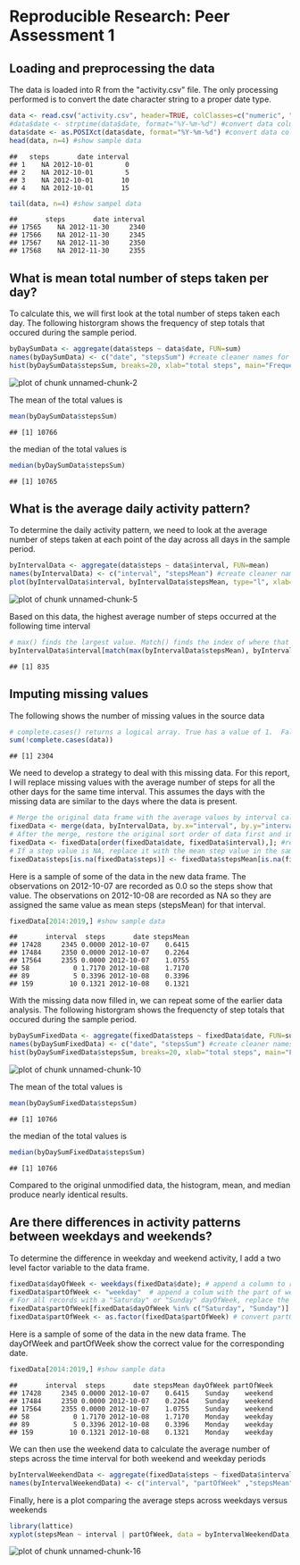 # Reproducible Research: Peer Assessment 1

## Loading and preprocessing the data

The data is loaded into R from the "activity.csv" file.  The only processing performed is to convert the date character string to a proper date type.

```r
data <- read.csv("activity.csv", header=TRUE, colClasses=c("numeric", "character", "numeric"), na.strings="NA")
#data$date <- strptime(data$date, format="%Y-%m-%d") #convert data column to date data type
data$date <- as.POSIXct(data$date, format="%Y-%m-%d") #convert data column to date data type
head(data, n=4) #show sample data
```

```
##   steps       date interval
## 1    NA 2012-10-01        0
## 2    NA 2012-10-01        5
## 3    NA 2012-10-01       10
## 4    NA 2012-10-01       15
```

```r
tail(data, n=4) #show sampel data
```

```
##       steps       date interval
## 17565    NA 2012-11-30     2340
## 17566    NA 2012-11-30     2345
## 17567    NA 2012-11-30     2350
## 17568    NA 2012-11-30     2355
```

## What is mean total number of steps taken per day?
To calculate this, we will first look at the total number of steps taken each day.  The following historgram shows the frequency of step totals that occured during the sample period.

```r
byDaySumData <- aggregate(data$steps ~ data$date, FUN=sum)
names(byDaySumData) <- c("date", "stepsSum") #create cleaner names for the new data frame
hist(byDaySumData$stepsSum, breaks=20, xlab="total steps", main="Frequency of daily total steps")
```

![plot of chunk unnamed-chunk-2](figure/unnamed-chunk-2.png) 

The mean of the total values is

```r
mean(byDaySumData$stepsSum)
```

```
## [1] 10766
```

the median of the total values is

```r
median(byDaySumData$stepsSum)
```

```
## [1] 10765
```

## What is the average daily activity pattern?
To determine the daily activity pattern, we need to look at the average number of steps taken at each point of the day across all days in the sample period.

```r
byIntervalData <- aggregate(data$steps ~ data$interval, FUN=mean)
names(byIntervalData) <- c("interval", "stepsMean") #create cleaner names for the new data frame
plot(byIntervalData$interval, byIntervalData$stepsMean, type="l", xlab="time interval", ylab="average steps", main="Average steps at each time interval")
```

![plot of chunk unnamed-chunk-5](figure/unnamed-chunk-5.png) 

Based on this data, the highest average number of steps occurred at the following time interval

```r
# max() finds the largest value. Match() finds the index of where that value is. [] references the data frame by the index.
byIntervalData$interval[match(max(byIntervalData$stepsMean), byIntervalData$stepsMean)]
```

```
## [1] 835
```

## Imputing missing values
The following shows the number of missing values in the source data

```r
# complete.cases() returns a logical array. True has a value of 1.  False has a value of 0. The sum() gives the total number of trues.
sum(!complete.cases(data))
```

```
## [1] 2304
```

We need to develop a strategy to deal with this missing data.  For this report, I will replace missing values with the average number of steps for all the other days for the same time interval.  This assumes the days with the missing data are similar to the days where the data is present.

```r
# Merge the original data frame with the average values by interval calculated above.  This results in a new column added to the original data with the mean number of steps for that time interval
fixedData <- merge(data, byIntervalData, by.x="interval", by.y="interval", all=FALSE)
# After the merge, restore the original sort order of data first and interval second.
fixedData <- fixedData[order(fixedData$date, fixedData$interval),]; #restore the original order of sorting
# If a step value is NA, replace it with the mean step value in the same row (interval match was done in the merge above)
fixedData$steps[is.na(fixedData$steps)] <- fixedData$stepsMean[is.na(fixedData$steps)]
```

Here is a sample of some of the data in the new data frame.  The observations on 2012-10-07 are recorded as 0.0 so the steps show that value.  The observations on 2012-10-08 are recorded as NA so they are assigned the same value as mean steps (stepsMean) for that interval.

```r
fixedData[2014:2019,] #show sample data
```

```
##       interval  steps       date stepsMean
## 17428     2345 0.0000 2012-10-07    0.6415
## 17484     2350 0.0000 2012-10-07    0.2264
## 17564     2355 0.0000 2012-10-07    1.0755
## 58           0 1.7170 2012-10-08    1.7170
## 89           5 0.3396 2012-10-08    0.3396
## 159         10 0.1321 2012-10-08    0.1321
```

With the missing data now filled in, we can repeat some of the earlier data analysis. The following historgram shows the frequencty of step totals that occured during the sample period.  

```r
byDaySumFixedData <- aggregate(fixedData$steps ~ fixedData$date, FUN=sum)
names(byDaySumFixedData) <- c("date", "stepsSum") #create cleaner names for the new data frame
hist(byDaySumFixedData$stepsSum, breaks=20, xlab="total steps", main="Frequency of daily total steps")
```

![plot of chunk unnamed-chunk-10](figure/unnamed-chunk-10.png) 

The mean of the total values is

```r
mean(byDaySumFixedData$stepsSum)
```

```
## [1] 10766
```

the median of the total values is

```r
median(byDaySumFixedData$stepsSum)
```

```
## [1] 10766
```

Compared to the original unmodified data, the histogram, mean, and median produce nearly identical results.

## Are there differences in activity patterns between weekdays and weekends?

To determine the difference in weekday and weekend activity, I add a two level factor variable to the data frame.


```r
fixedData$dayOfWeek <- weekdays(fixedData$date); # append a column to record the day of week
fixedData$partOfWeek <- "weekday"  # append a colum with the part of week. Initially assume weekday but that needs to be fixed for weekend days
# For all records with a "Saturday" or "Sunday" dayOfWeek, replace the partOfWeek with the factor variable "weekend" 
fixedData$partOfWeek[fixedData$dayOfWeek %in% c("Saturday", "Sunday")] <- "weekend"
fixedData$partOfWeek <- as.factor(fixedData$partOfWeek) # convert partOfWeek to factor class type
```

Here is a sample of some of the data in the new data frame.  The dayOfWeek and partOfWeek show the correct value for the corresponding date.

```r
fixedData[2014:2019,] #show sample data
```

```
##       interval  steps       date stepsMean dayOfWeek partOfWeek
## 17428     2345 0.0000 2012-10-07    0.6415    Sunday    weekend
## 17484     2350 0.0000 2012-10-07    0.2264    Sunday    weekend
## 17564     2355 0.0000 2012-10-07    1.0755    Sunday    weekend
## 58           0 1.7170 2012-10-08    1.7170    Monday    weekday
## 89           5 0.3396 2012-10-08    0.3396    Monday    weekday
## 159         10 0.1321 2012-10-08    0.1321    Monday    weekday
```

We can then use the weekend data to calculate the average number of steps across the time interval for both weekend and weekday periods

```r
byIntervalWeekendData <- aggregate(fixedData$steps ~ fixedData$interval + fixedData$partOfWeek, FUN=mean)
names(byIntervalWeekendData) <- c("interval", "partOfWeek" ,"stepsMean") #create cleaner names for the new data frame
```

Finally, here is a plot comparing the average steps across weekdays versus weekends

```r
library(lattice)
xyplot(stepsMean ~ interval | partOfWeek, data = byIntervalWeekendData, layout = c(1,2), type="l", xlab="time interval", ylab="average steps", main="Average steps at each time interval")
```

![plot of chunk unnamed-chunk-16](figure/unnamed-chunk-16.png) 



